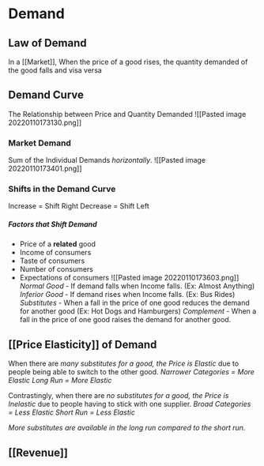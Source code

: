 # Demand
## Law of Demand
In a [[Market]], When the price of a good rises, the quantity demanded of the good falls and visa versa

## Demand Curve
The Relationship between Price and Quantity Demanded
![[Pasted image 20220110173130.png]]

### Market Demand
Sum of the Individual Demands *horizontally*.
![[Pasted image 20220110173401.png]]

### Shifts in the Demand Curve
Increase = Shift Right
Decrease = Shift Left
##### Factors that Shift Demand
- Price of a **related** good
- Income of consumers
- Taste of consumers
- Number of consumers
- Expectations of consumers
![[Pasted image 20220110173603.png]]
*Normal Good* - If demand falls when Income falls. (Ex: Almost Anything)
*Inferior Good* - If demand rises when Income falls. (Ex: Bus Rides)
*Substitutes* - When a fall in the price of one good reduces the demand for another good (Ex: Hot Dogs and Hamburgers)
*Complement* - When a fall in the price of one good raises the demand for another good.

## [[Price Elasticity]] of Demand
When there are *many substitutes for a good, the Price is Elastic* due to people being able to switch to the other good.
*Narrower Categories = More Elastic*
*Long Run = More Elastic*

Contrastingly, when there are *no substitutes for a good, the Price is Inelastic* due to people having to stick with one supplier.
*Broad Categories = Less Elastic*
*Short Run = Less Elastic*

*More substitutes are available in the long run compared to the short run.*


## [[Revenue]]
